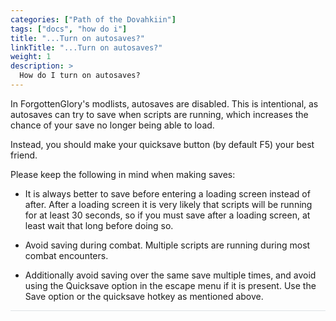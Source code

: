 ```yaml
---
categories: ["Path of the Dovahkiin"]
tags: ["docs", "how do i"] 
title: "...Turn on autosaves?"
linkTitle: "...Turn on autosaves?"
weight: 1
description: >
  How do I turn on autosaves?
---
```


In ForgottenGlory's modlists, autosaves are disabled. This is intentional, as autosaves can try to save when scripts are running, which increases the chance of your save no longer being able to load.

Instead, you should make your quicksave button (by default F5) your best friend.

Please keep the following in mind when making saves:

- It is always better to save before entering a loading screen instead of after. After a loading screen it is very likely that scripts will be running for at least 30 seconds, so if you must save after a loading screen, at least wait that long before doing so.

- Avoid saving during combat. Multiple scripts are running during most combat encounters.

- Additionally avoid saving over the same save multiple times, and avoid using the Quicksave option in the escape menu if it is present. Use the Save option or the quicksave hotkey as mentioned above.

<hr style="background-color: #dee2e6;"></hr>